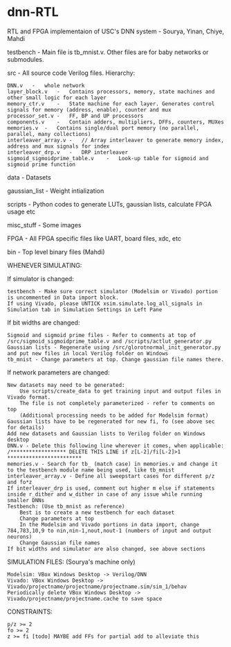 # dnn-RTL
RTL and FPGA implementaion of USC's DNN system - Sourya, Yinan, Chiye, Mahdi

testbench - Main file is tb_mnist.v. Other files are for baby networks or submodules.

src - All source code Verilog files. Hierarchy:

	DNN.v	-	whole network
	layer_block.v	-	Contains processors, memory, state machines and other small logic for each layer
	memory_ctr.v	-	State machine for each layer. Generates control signals for memory (address, enable), counter and mux
	processor_set.v	-	FF, BP and UP processors
	components.v	-	Contain adders, multipliers, DFFs, counters, MUXes
	memories.v	-	Contains single/dual port memory (no parallel, parallel, many collections)
	interleaver_array.v	-	// Array interleaver to generate memory index, address and mux signals for index
	interleaver_drp.v	-	DRP interleaver
	sigmoid_sigmoidprime_table.v	-	Look-up table for sigmoid and sigmoid prime function

data - Datasets

gaussian_list - Weight intialization

scripts - Python codes to generate LUTs, gaussian lists, calculate FPGA usage etc

misc_stuff - Some images

FPGA - All FPGA specific files like UART, board files, xdc, etc

bin - Top level binary files (Mahdi)



WHENEVER SIMULATING:

If simulator is changed:

	testbench - Make sure correct simulator (Modelsim or Vivado) portion is uncommented in Data import block.
	If using Vivado, please UNTICK xsim.simulate.log_all_signals in Simulation tab in Simulation Settings in Left Pane

If bit widths are changed:
	
	Sigmoid and sigmoid prime files - Refer to comments at top of /src/sigmoid_sigmoidprime_table.v and /scripts/actlut_generator.py
	Gaussian lists - Regenerate using /src/glorotnormal_init_generator.py and put new files in local Verilog folder on Windows
	tb_mnist - Change parameters at top. Change gaussian file names there.

If network parameters are changed:
	
	New datasets may need to be generated:
		Use scripts/create_data to get training input and output files in Vivado format.
		The file is not completely parameterized - refer to comments on top
		(Additional processing needs to be added for Modelsim format)
	Gaussian lists have to be regenerated for new fi, fo (see above sec for details)
	Add new datasets and Gaussian lists to Verilog folder on Windows desktop
	DNN.v - Delete this following line wherever it comes, when applicable: /****************** DELETE THIS LINE if z[L-2]/fi[L-2]>1 ************************
	memories.v - Search for tb_ (match case) in memories.v and change it to the testbench module name being used, like tb_mnist
	interleaver_array.v - Define all sweepstart cases for different p/z and fo*z
	If interleaver_drp is used, comment out higher m else if statements inside r_dither and w_dither in case of any issue while running smaller DNNs
	Testbench: (Use tb_mnist as reference)
		Best is to create a new testbench for each dataset
		Change parameters at top
		In the Modelsim and Vivado portions in data import, change 784,783,10,9 to nin,nin-1,nout,nout-1 (numbers of input and output neurons)
		Change Gaussian file names
	If bit widths and simulator are also changed, see above sections


SIMULATION FILES: (Sourya's machine only)

	Modelsim: VBox Windows Desktop -> Verilog/DNN
	Vivado: VBox Windows Desktop -> Vivado/projectname/projectname/projectname.sim/sim_1/behav
	Periodically delete VBox Windows Desktop -> Vivado/projectname/projectname.cache to save space


CONSTRAINTS:
	
	p/z >= 2	
	fo >= 2	
	z >= fi [todo] MAYBE add FFs for partial add to alleviate this
